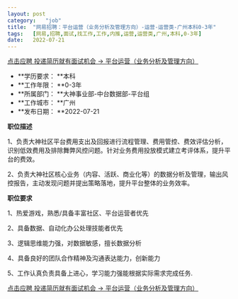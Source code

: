```yaml
---
layout:	post
category:	"job"
title:	"网易招聘：平台运营（业务分析及管理方向）-运营-运营类-广州本科0-3年"
tags:	[网易,招聘,面试,找工作,工作,内推,运营,运营类,广州,本科,0-3年]
date:	2022-07-21
---
```


[点击应聘 投递简历就有面试机会 ->  平台运营（业务分析及管理方向）](http://mobile.bole.netease.com/bole/boleDetail?id=34934&employeeId=346f03c3cda5f04c&key=all)



- **学历要求： **本科
- **工作年限： **0-3年
- **所属部门： **大神事业部-中台数据部-平台组
- **工作城市： **广州
- **发布日期： **2022-07-21



**职位描述**

1、负责大神社区平台费用支出及回报进行流程管理、费用管控、费效评估分析，识别低效费用及排除舞弊风控问题。针对业务费用投放模式建立考评体系，提升平台的费效。

2、负责大神社区核心业务（内容、活跃、商业化等）的数据分析及管理，输出风控报告，主动发现问题并提出策略落地，提升平台整体的业务效率。



**职位要求**

1、热爱游戏，熟悉/具备丰富社区、平台运营者优先

2、具备数据、自动化办公处理技能者优先

3、逻辑思维能力强，对数据敏感，擅长数据分析

4、具备良好的团队合作精神及沟通表达能力，创新能力

5、工作认真负责具备上进心，学习能力强能根据实际需求完成任务.



[点击应聘 投递简历就有面试机会 ->  平台运营（业务分析及管理方向）](http://mobile.bole.netease.com/bole/boleDetail?id=34934&employeeId=346f03c3cda5f04c&key=all)